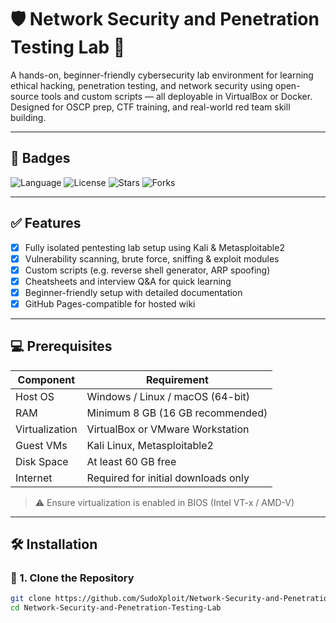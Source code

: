 # 🛡️ Network Security and Penetration Testing Lab 🧪

A hands-on, beginner-friendly cybersecurity lab environment for learning ethical hacking, penetration testing, and network security using open-source tools and custom scripts — all deployable in VirtualBox or Docker. Designed for OSCP prep, CTF training, and real-world red team skill building.

---

## 🚀 Badges

![Language](https://img.shields.io/badge/language-bash%2Fpython-green)
![License](https://img.shields.io/badge/license-MIT-blue.svg)
![Stars](https://img.shields.io/github/stars/yourusername/projectname?style=social)
![Forks](https://img.shields.io/github/forks/yourusername/projectname?style=social)

---

## ✅ Features

- [x] Fully isolated pentesting lab setup using Kali & Metasploitable2
- [x] Vulnerability scanning, brute force, sniffing & exploit modules
- [x] Custom scripts (e.g. reverse shell generator, ARP spoofing)
- [x] Cheatsheets and interview Q&A for quick learning
- [x] Beginner-friendly setup with detailed documentation
- [x] GitHub Pages-compatible for hosted wiki

---

## 💻 Prerequisites

| Component        | Requirement                            |
|------------------|-----------------------------------------|
| Host OS          | Windows / Linux / macOS (64-bit)       |
| RAM              | Minimum 8 GB (16 GB recommended)       |
| Virtualization   | VirtualBox or VMware Workstation        |
| Guest VMs        | Kali Linux, Metasploitable2             |
| Disk Space       | At least 60 GB free                    |
| Internet         | Required for initial downloads only     |

> ⚠️ Ensure virtualization is enabled in BIOS (Intel VT-x / AMD-V)

---

## 🛠️ Installation

### 🔧 1. Clone the Repository

```bash
git clone https://github.com/SudoXploit/Network-Security-and-Penetration-Testing-Lab.git
cd Network-Security-and-Penetration-Testing-Lab
